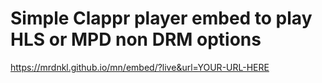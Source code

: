 Simple Clappr player embed to play HLS or MPD non DRM options
=

https://mrdnkl.github.io/mn/embed/?live&url=YOUR-URL-HERE

